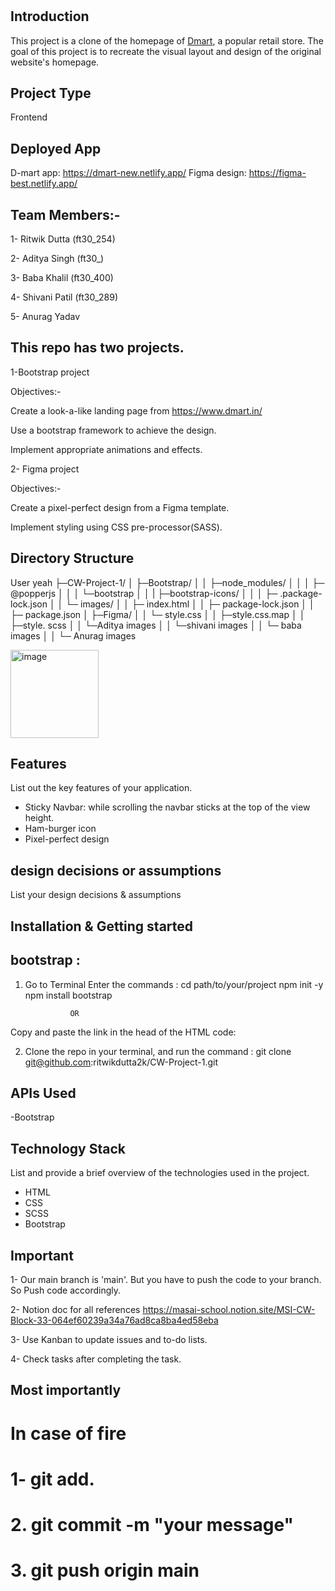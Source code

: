 # 

## Introduction
This project is a clone of the homepage of [Dmart](https://www.dmart.in/), a popular retail store. The goal of this project is to recreate the visual layout and design of the original website's homepage.

## Project Type
Frontend 

## Deployed App
D-mart app: https://dmart-new.netlify.app/
Figma design: https://figma-best.netlify.app/

## Team Members:-

1- Ritwik Dutta (ft30_254)

2- Aditya Singh (ft30_)

3- Baba Khalil (ft30_400)

4- Shivani Patil (ft30_289) 

5- Anurag Yadav 

## This repo has two projects.

1-Bootstrap project

Objectives:-

Create a look-a-like landing page from  https://www.dmart.in/

Use a bootstrap framework to achieve the design.

Implement appropriate animations and effects.

2- Figma project

Objectives:-

Create a pixel-perfect design from a Figma template.

Implement styling using CSS pre-processor(SASS).


## Directory Structure
User yeah 
├─CW-Project-1/
│   ├─Bootstrap/
│   │   ├─node_modules/
│   │   │   ├─ @popperjs
│   │   │   └─bootstrap
│   │   |   ├─bootstrap-icons/
│   │   │   ├─ .package-lock.json
│   │   └─ images/
│   │   ├─ index.html
│   │   ├─  package-lock.json
│   │   ├─ package.json
│   ├─Figma/
│   │   └─ style.css
│   │   ├─style.css.map
│   │   ├─style. scss
│   │   └─Aditya images
│   │   └─shivani images
│   │   └─ baba images
│   │   └─ Anurag images

<img width="141" alt="image" src="https://github.com/ritwikdutta2k/CW-Project-1/assets/157980081/af7b5865-9b12-43dc-8ced-5c7dbf5d646d">


## Features
List out the key features of your application.

- Sticky Navbar: while scrolling the navbar sticks at the top of the view height.
- Ham-burger icon
- Pixel-perfect design

## design decisions or assumptions
List your design decisions & assumptions

## Installation & Getting started
## bootstrap :

1)  Go to Terminal
   Enter the commands :
         cd path/to/your/project
         npm init -y
         npm install bootstrap

                  OR
                  
  Copy and paste the link in the head of the HTML code:
    <link href="https://cdn.jsdelivr.net/npm/bootstrap@5.3.3/dist/css/bootstrap.min.css" rel="stylesheet" integrity="sha384-QWTKZyjpPEjISv5WaRU9OFeRpok6YctnYmDr5pNlyT2bRjXh0JMhjY6hW+ALEwIH" crossorigin="anonymous">
    <script src="https://cdn.jsdelivr.net/npm/bootstrap@5.3.3/dist/js/bootstrap.bundle.min.js" integrity="sha384-YvpcrYf0tY3lHB60NNkmXc5s9fDVZLESaAA55NDzOxhy9GkcIdslK1eN7N6jIeHz" crossorigin="anonymous"></script>    
    
2) Clone the repo in your terminal, and run the command :
 git clone git@github.com:ritwikdutta2k/CW-Project-1.git
  
## APIs Used
-Bootstrap

## Technology Stack
List and provide a brief overview of the technologies used in the project.

- HTML
- CSS
- SCSS
- Bootstrap


## Important
1- Our main branch is 'main'. But you have to push the code to your branch. So Push code accordingly.

2- Notion doc for all references https://masai-school.notion.site/MSI-CW-Block-33-064ef60239a34a76ad8ca8ba4ed58eba

3- Use Kanban to update issues and to-do lists.

4- Check tasks after completing the task.

## Most importantly
# In case of fire
# 1- git add.
# 2. git commit -m "your message"
# 3. git push origin main


